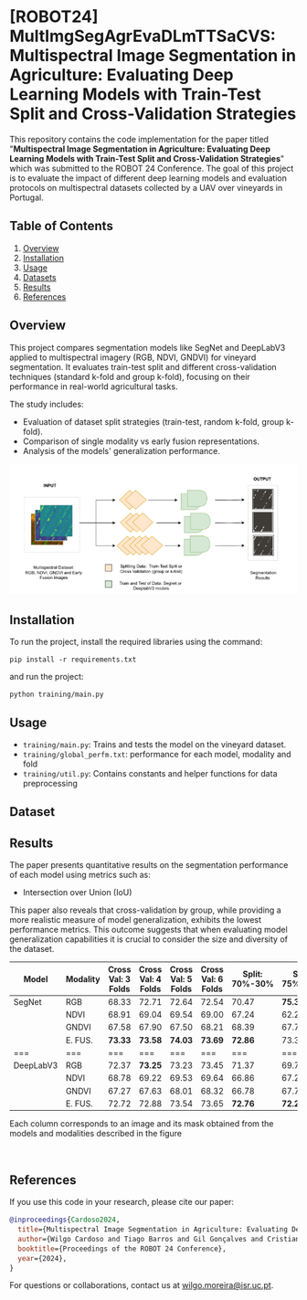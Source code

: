 # [ROBOT24] MultImgSegAgrEvaDLmTTSaCVS: Multispectral Image Segmentation in Agriculture: Evaluating Deep Learning Models with Train-Test Split and Cross-Validation Strategies

This repository contains the code implementation for the paper titled "**Multispectral Image Segmentation in Agriculture: Evaluating Deep Learning Models with Train-Test Split and Cross-Validation Strategies**" which was submitted to the ROBOT 24 Conference. The goal of this project is to evaluate the impact of different deep learning models and evaluation protocols on multispectral datasets collected by a UAV over vineyards in Portugal.

## Table of Contents
1. [Overview](#overview)
2. [Installation](#installation)
3. [Usage](#usage)
4. [Datasets](#datasets)
5. [Results](#results)
6. [References](#references)

## Overview
This project compares segmentation models like SegNet and DeepLabV3 applied to multispectral imagery (RGB, NDVI, GNDVI) for vineyard segmentation. It evaluates train-test split and different cross-validation techniques (standard k-fold and group k-fold), focusing on their performance in real-world agricultural tasks.

The study includes:
- Evaluation of dataset split strategies (train-test, random k-fold, group k-fold).
- Comparison of single modality vs early fusion representations.
- Analysis of the models' generalization performance.

<p align="center">
  <img src="overall_paper.png" alt="">
</p>

## Installation
To run the project, install the required libraries using the command:


```
pip install -r requirements.txt 
````

and run the project:

```
python training/main.py 
````

## Usage
- `training/main.py`: Trains and tests the model on the vineyard dataset.
- `training/global_perfm.txt`: performance for each model, modality and fold
- `training/util.py`: Contains constants and helper functions for data preprocessing 

## Dataset


## Results

The paper presents quantitative results on the segmentation performance of each model using metrics such as:

- Intersection over Union (IoU)

This paper also reveals that cross-validation by group, while providing a more realistic measure of model generalization, exhibits the lowest performance metrics. This outcome suggests that when evaluating model generalization capabilities it is crucial to consider the size and diversity of the dataset.


| Model | Modality | Cross Val: 3 Folds | Cross Val: 4 Folds | Cross Val: 5 Folds | Cross Val: 6 Folds | Split: 70%-30% | Split: 75%-25% | Split: 80%-20% | Cross Val: Group |
|----------|---------|-------------------|-------------------|-------------------|-------------------|----------------|----------------|----------------|------------------|
| SegNet | RGB | 68.33 | 72.71 | 72.64 | 72.54 | 70.47 | **75.35** | 74.11 | 36.83 |
| | NDVI | 68.91 | 69.04 | 69.54 | 69.00 | 67.24 | 62.22 | 68.02 | 38.10 |
| | GNDVI | 67.58 | 67.90 | 67.50 | 68.21 | 68.39 | 67.77 | 68.81 | 37.15 |
| | E. FUS. | **73.33** | **73.58** | **74.03** | **73.69** | **72.86** | 73.31 | **74.17** | **46.43** |
|===|===|===|===|===|===|===|===|===|===|
| DeepLabV3 | RGB | 72.37 | **73.25** | 73.23 | 73.45 | 71.37 | 69.78 | 70.92 | 27.78 |
| | NDVI | 68.78 | 69.22 | 69.53 | 69.64 | 66.86 | 67.22 | 67.39 | 23.69 |
| | GNDVI | 67.27 | 67.63 | 68.01 | 68.32 | 66.78 | 67.74 | 66.90 | 12.66 |
| | E. FUS. | 72.72 | 72.88 | 73.54 | 73.65 | **72.76** | **72.23** | 71.17 | **32.23** |

Each column corresponds to an image and its mask obtained from the models and modalities described in the figure
<p align="center">
  <img src="segm_imgs.png" alt="">
</p>

## References

If you use this code in your research, please cite our paper:

```bibtex
@inproceedings{Cardoso2024,
  title={Multispectral Image Segmentation in Agriculture: Evaluating Deep Learning Models with Train-Test Split and Cross-Validation Strategies},
  author={Wilgo Cardoso and Tiago Barros and Gil Gonçalves and Cristiano Premebida and Urbano J. Nunes},
  booktitle={Proceedings of the ROBOT 24 Conference},
  year={2024},
}
```
For questions or collaborations, contact us at wilgo.moreira@isr.uc.pt.





